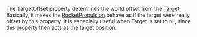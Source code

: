 The TargetOffset property determines the world offset from the
[Target](https://create.roblox.com/docs/reference/engine/classes/RocketPropulsion#Target). Basically, it makes the
[RocketPropulsion](https://create.roblox.com/docs/reference/engine/classes/RocketPropulsion) behave as if the target were really offset by this
property. It is especially useful when Target is set to nil, since this
property then acts as the target position.